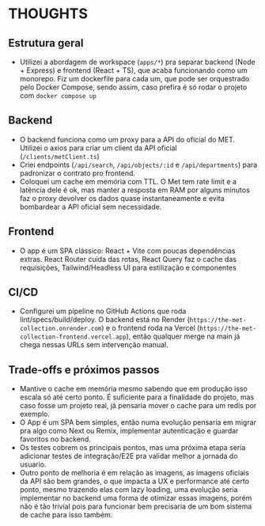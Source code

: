 # THOUGHTS

## Estrutura geral
- Utilizei a abordagem de workspace (`apps/*`) pra separar backend (Node + Express) e frontend (React + TS), que acaba funcionando como um monorepo. Fiz um dockerfile para cada um, que pode ser orquestrado pelo Docker Compose, sendo assim, caso prefira é só rodar o projeto com `docker compose up`


## Backend
- O backend funciona como um proxy para a API do oficial do MET. Utilizei o axios para criar um client da API oficial (`/clients/metClient.ts`)
- Criei endpoints (`/api/search`, `/api/objects/:id` e `/api/departments`) para padronizar o contrato pro frontend.
- Coloquei um cache em memória com TTL. O Met tem rate limit e a latência dele é ok, mas manter a resposta em RAM por alguns minutos faz o proxy devolver os dados quase instantaneamente e evita bombardear a API oficial sem necessidade.

## Frontend
- O app é um SPA clássico: React + Vite com poucas dependências extras. React Router cuida das rotas, React Query faz o cache das requisições, Tailwind/Headless UI para estilização e componentes

## CI/CD
- Configurei um pipeline no GitHub Actions que roda lint/specs/build/deploy. O backend está no Render (`https://the-met-collection.onrender.com`) e o frontend roda na Vercel (`https://the-met-collection-frontend.vercel.app`), então qualquer merge na main já chega nessas URLs sem intervenção manual.


## Trade-offs e próximos passos
- Mantive o cache em memória mesmo sabendo que em produção isso escala só até certo ponto. É suficiente para a finalidade do projeto, mas caso fosse um projeto real, já pensaria mover o cache para um redis por exemplo.
- O App é um SPA bem simples, então numa evolução pensaria em migrar pra algo como Next ou Remix, implementar autenticação e guardar favoritos no backend.
- Os testes cobrem os principais pontos, mas uma próxima etapa seria adicionar testes de integração/E2E pra validar melhor a jornada do usuario.
- Outro ponto de melhoria é em relação as imagens, as imagens oficiais da API são bem grandes, o que impacta a UX e performance até certo ponto, mesmo trazendo elas com lazy loading, uma evolução seria implementar no backend uma forma de otimizar essas imagens, porém não é tão trivial pois para funcionar bem precisaria de um bom sistema de cache para isso também.

